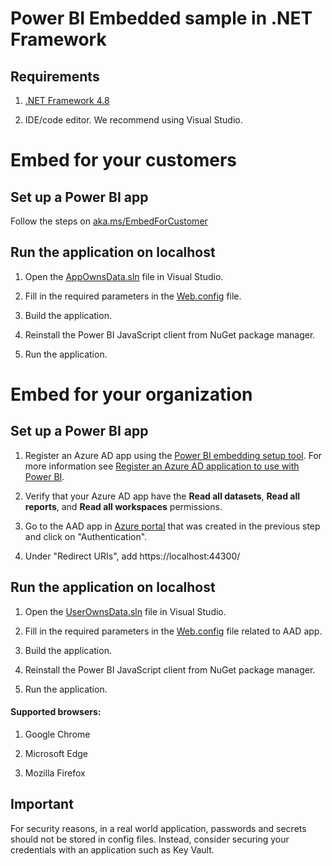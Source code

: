 # Power BI Embedded sample in .NET Framework

## Requirements

1. [.NET Framework 4.8](https://aka.ms/dotnet48)

2. IDE/code editor. We recommend using Visual Studio.

# Embed for your customers

## Set up a Power BI app

Follow the steps on [aka.ms/EmbedForCustomer](https://aka.ms/embedforcustomer)

## Run the application on localhost

1. Open the [AppOwnsData.sln](Embed%20for%20your%20customers/AppOwnsData.sln) file in Visual Studio.

2. Fill in the required parameters in the [Web.config](Embed%20for%20your%20customers/AppOwnsData/Web.config) file.

3. Build the application.

4. Reinstall the Power BI JavaScript client from NuGet package manager.

5. Run the application.

# Embed for your organization

## Set up a Power BI app

1. Register an Azure AD app using the [Power BI embedding setup tool](https://app.powerbi.com/embedsetup). For more information see [Register an Azure AD application to use with Power BI](https://docs.microsoft.com/power-bi/developer/embedded/register-app).

2. Verify that your Azure AD app have the **Read all datasets**, **Read all reports**, and **Read all workspaces** permissions.

3. Go to the AAD app in [Azure portal](https://aka.ms/AppRegistrations) that was created in the previous step and click on "Authentication".

4. Under "Redirect URIs", add https://localhost:44300/

## Run the application on localhost

1. Open the [UserOwnsData.sln](Embed%20for%20your%20organization\UserOwnsData.sln) file in Visual Studio.

2. Fill in the required parameters in the [Web.config](Embed%20for%20your%20organization\UserOwnsData\Web.config) file related to AAD app.

3. Build the application.

4. Reinstall the Power BI JavaScript client from NuGet package manager.

5. Run the application.

#### Supported browsers:

1. Google Chrome

2. Microsoft Edge

3. Mozilla Firefox

## Important

For security reasons, in a real world application, passwords and secrets should not be stored in config files. Instead, consider securing your credentials with an application such as Key Vault.
